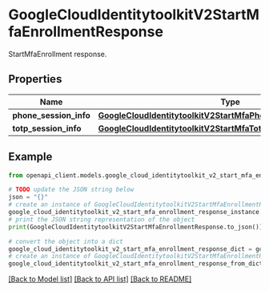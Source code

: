 # GoogleCloudIdentitytoolkitV2StartMfaEnrollmentResponse

StartMfaEnrollment response.

## Properties

Name | Type | Description | Notes
------------ | ------------- | ------------- | -------------
**phone_session_info** | [**GoogleCloudIdentitytoolkitV2StartMfaPhoneResponseInfo**](GoogleCloudIdentitytoolkitV2StartMfaPhoneResponseInfo.md) |  | [optional] 
**totp_session_info** | [**GoogleCloudIdentitytoolkitV2StartMfaTotpEnrollmentResponseInfo**](GoogleCloudIdentitytoolkitV2StartMfaTotpEnrollmentResponseInfo.md) |  | [optional] 

## Example

```python
from openapi_client.models.google_cloud_identitytoolkit_v2_start_mfa_enrollment_response import GoogleCloudIdentitytoolkitV2StartMfaEnrollmentResponse

# TODO update the JSON string below
json = "{}"
# create an instance of GoogleCloudIdentitytoolkitV2StartMfaEnrollmentResponse from a JSON string
google_cloud_identitytoolkit_v2_start_mfa_enrollment_response_instance = GoogleCloudIdentitytoolkitV2StartMfaEnrollmentResponse.from_json(json)
# print the JSON string representation of the object
print(GoogleCloudIdentitytoolkitV2StartMfaEnrollmentResponse.to_json())

# convert the object into a dict
google_cloud_identitytoolkit_v2_start_mfa_enrollment_response_dict = google_cloud_identitytoolkit_v2_start_mfa_enrollment_response_instance.to_dict()
# create an instance of GoogleCloudIdentitytoolkitV2StartMfaEnrollmentResponse from a dict
google_cloud_identitytoolkit_v2_start_mfa_enrollment_response_from_dict = GoogleCloudIdentitytoolkitV2StartMfaEnrollmentResponse.from_dict(google_cloud_identitytoolkit_v2_start_mfa_enrollment_response_dict)
```
[[Back to Model list]](../README.md#documentation-for-models) [[Back to API list]](../README.md#documentation-for-api-endpoints) [[Back to README]](../README.md)


